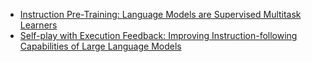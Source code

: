- [Instruction Pre-Training: Language Models are Supervised Multitask Learners](https://arxiv.org/abs/2406.14491)
- [Self-play with Execution Feedback: Improving Instruction-following Capabilities of Large Language Models](https://arxiv.org/abs/2406.13542)